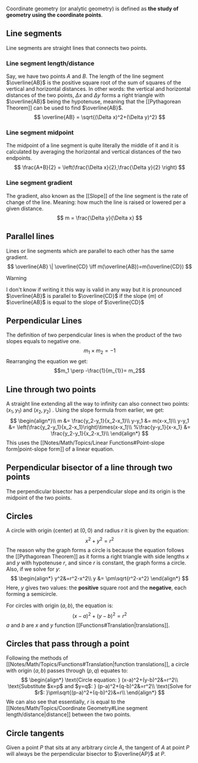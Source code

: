 Coordinate geometry (or analytic geometry) is defined as **the study of geometry using the coordinate points**.
## Line segments
Line segments are straight lines that connects two points. 
### Line segment length/distance
Say, we have two points $A$ and $B$. The length of the line segment $\overline{AB}$ is the positive square root of the sum of squares of the vertical and horizontal distances. In other words: the vertical and horizontal distances of the two points, $\Delta x$ and $\Delta y$ forms a right triangle with $\overline{AB}$ being the hypotenuse, meaning that the [[Pythagorean Theorem]] can be used to find $\overline{AB}$.
$$
\overline{AB} = \sqrt{(\Delta x)^2+(\Delta y)^2}
$$
### Line segment midpoint
The midpoint of a line segment is quite literally the middle of it and it is calculated by averaging the horizontal and vertical distances of the two endpoints.
$$
\frac{A+B}{2} = \left(\frac{\Delta x}{2},\frac{\Delta y}{2} \right)
$$
### Line segment gradient
The gradient, also known as the [[Slope]] of the line segment is the rate of change of the line. Meaning: how much the line is raised or lowered per a given distance. 
$$
m = \frac{\Delta y}{\Delta x}
$$
## Parallel lines
Lines or line segments which are parallel to each other has the same gradient.
$$
\overline{AB} \| \overline{CD} \iff m(\overline{AB})=m(\overline{CD})
$$
> [!warning]
> I don't know if writing it this way is valid in any way but it is pronounced $\overline{AB}$ is parallel to $\overline{CD}$ if the slope ($m$) of $\overline{AB}$ is equal to the slope of $\overline{CD}$
## Perpendicular Lines
The definition of two perpendicular lines is when the product of the two slopes equals to negative one.
$$
m_1\times m_2=-1
$$
Rearranging the equation we get:
$$m_1 \perp -\frac{1}{m_{1}}= m_2$$
## Line through two points
A straight line extending all the way to infinity can also connect two points: $(x_1, y_1)$ and $(x_2,y_2)$ . Using the slope formula from earlier, we get:
$$
\begin{align*}\\
m &= \frac{y_2-y_1}{x_2-x_1}\\
y-y_1 &= m(x-x_1)\\
y-y_1 &= \left(\frac{y_2-y_1}{x_2-x_1}\right)\times(x-x_1)\\
%\frac{y-y_1}{x-x_1} &= \frac{y_2-y_1}{x_2-x_1}\\
\end{align*}
$$
This uses the [[Notes/Math/Topics/Linear Functions#Point-slope form|point-slope form]] of a linear equation.
## Perpendicular bisector of a line through two points
The perpendicular bisector has a perpendicular slope and its origin is the midpoint of the two points.
## Circles
A circle with origin (center) at $(0,0)$ and radius $r$ it is given by the equation:
$$
x^2+y^2=r^2
$$
The reason why the graph forms a circle is because the equation follows the [[Pythagorean Theorem]] as it forms a right triangle with side lengths $x$ and $y$ with hypotenuse $r$, and since $r$ is constant, the graph forms a circle. Also, if we solve for $y$:
$$
\begin{align*}
y^2&=r^2-x^2\\
y &= \pm\sqrt{r^2-x^2}
\end{align*}
$$
Here, $y$ gives two values: the **positive** square root and the **negative**, each forming a semicircle.

For circles with origin $(a,b)$, the equation is:
$$
(x-a)^2+(y-b)^2=r^2
$$
$a$ and $b$ are $x$ and $y$ function [[Functions#Translation|translations]]. 
## Circles that pass through a point
Following the methods of [[Notes/Math/Topics/Functions#Translation|function translations]], a circle with origin $(a,b)$ passes through $(p,q)$ equates to:
$$
\begin{align*}
\text{Circle equation: } (x-a)^2+(y-b)^2&=r^2\\
\text{Substitute $x=p$ and $y=q$: } (p-a)^2+(q-b)^2&=r^2\\
\text{Solve for $r$: }\pm\sqrt{(p-a)^2+(q-b)^2}&=r\\
\end{align*}
$$
We can also see that essentially, $r$ is equal to the [[Notes/Math/Topics/Coordinate Geometry#Line segment length/distance|distance]] between the two points.
## Circle tangents
Given a point $P$ that sits at any arbitrary circle $A$, the tangent of $A$ at point $P$ will always be the perpendicular bisector to $\overline{AP}$ at $P$. 